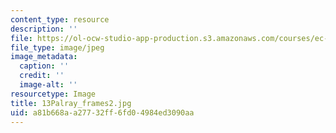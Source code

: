 ```yaml
---
content_type: resource
description: ''
file: https://ol-ocw-studio-app-production.s3.amazonaws.com/courses/ec-721-wheelchair-design-in-developing-countries-spring-2009/a81b668aa27732ff6fd04984ed3090aa_13Palray_frames2.jpg
file_type: image/jpeg
image_metadata:
  caption: ''
  credit: ''
  image-alt: ''
resourcetype: Image
title: 13Palray_frames2.jpg
uid: a81b668a-a277-32ff-6fd0-4984ed3090aa
---
```

